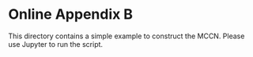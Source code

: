 # Online Appendix B
This directory contains a simple example to construct the MCCN. Please use Jupyter to run the script. 